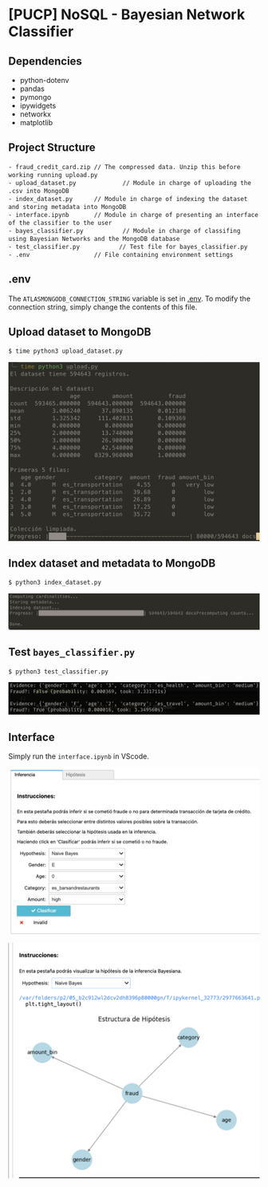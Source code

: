 # [PUCP] NoSQL - Bayesian Network Classifier

## Dependencies

-   python-dotenv
-   pandas
-   pymongo
-   ipywidgets
-   networkx
-   matplotlib

## Project Structure

```
- fraud_credit_card.zip // The compressed data. Unzip this before working running upload.py
- upload_dataset.py             // Module in charge of uploading the .csv into MongoDB
- index_dataset.py      // Module in charge of indexing the dataset and storing metadata into MongoDB
- interface.ipynb       // Module in charge of presenting an interface of the classifier to the user
- bayes_classifier.py           // Module in charge of classifing using Bayesian Networks and the MongoDB database
- test_classifier.py           // Test file for bayes_classifier.py
- .env                  // File containing environment settings
```

## .env

The `ATLASMONGODB_CONNECTION_STRING` variable is set in [.env](./.env).
To modify the connection string, simply change the contents of this file.

## Upload dataset to MongoDB

```python
$ time python3 upload_dataset.py
```

![screenshot](./upload_dataset.png)

## Index dataset and metadata to MongoDB

```python
$ python3 index_dataset.py
```

![screenshot](./index_dataset.png)

## Test `bayes_classifier.py`

```python
$ python3 test_classifier.py
```

![screenshot](./test_classifier.png)

## Interface

Simply run the `interface.ipynb` in VScode.

![screenshot](./fraud_classify.png)

![screenshot](./hipothesis_plot.png)
